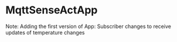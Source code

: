 # MqttSenseActApp

Note: Adding the first version of App:  Subscriber changes to receive updates of temperature changes
